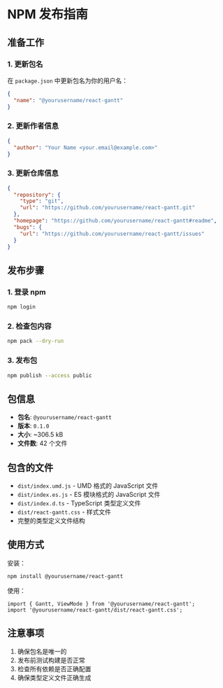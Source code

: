 # NPM 发布指南

## 准备工作

### 1. 更新包名

在 `package.json` 中更新包名为你的用户名：

```json
{
  "name": "@yourusername/react-gantt"
}
```

### 2. 更新作者信息

```json
{
  "author": "Your Name <your.email@example.com>"
}
```

### 3. 更新仓库信息

```json
{
  "repository": {
    "type": "git",
    "url": "https://github.com/yourusername/react-gantt.git"
  },
  "homepage": "https://github.com/yourusername/react-gantt#readme",
  "bugs": {
    "url": "https://github.com/yourusername/react-gantt/issues"
  }
}
```

## 发布步骤

### 1. 登录 npm

```bash
npm login
```

### 2. 检查包内容

```bash
npm pack --dry-run
```

### 3. 发布包

```bash
npm publish --access public
```

## 包信息

- **包名**: `@yourusername/react-gantt`
- **版本**: `0.1.0`
- **大小**: ~306.5 kB
- **文件数**: 42 个文件

## 包含的文件

- `dist/index.umd.js` - UMD 格式的 JavaScript 文件
- `dist/index.es.js` - ES 模块格式的 JavaScript 文件
- `dist/index.d.ts` - TypeScript 类型定义文件
- `dist/react-gantt.css` - 样式文件
- 完整的类型定义文件结构

## 使用方式

安装：

```bash
npm install @yourusername/react-gantt
```

使用：

```tsx
import { Gantt, ViewMode } from '@yourusername/react-gantt';
import '@yourusername/react-gantt/dist/react-gantt.css';
```

## 注意事项

1. 确保包名是唯一的
2. 发布前测试构建是否正常
3. 检查所有依赖是否正确配置
4. 确保类型定义文件正确生成
